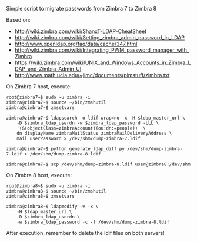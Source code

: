 Simple script to migrate passwords from Zimbra 7 to Zimbra 8


Based on:
- http://wiki.zimbra.com/wiki/ShanxT-LDAP-CheatSheet
- http://wiki.zimbra.com/wiki/Setting_zimbra_admin_password_in_LDAP
- http://www.openldap.org/faq/data/cache/347.html
- http://wiki.zimbra.com/wiki/Integrating_PWM_password_manager_with_Zimbra
- https://wiki.zimbra.com/wiki/UNIX_and_Windows_Accounts_in_Zimbra_LDAP_and_Zimbra_Admin_UI
- http://www.math.ucla.edu/~jimc/documents/pimstuff/zimbra.txt


On Zimbra 7 host, execute:

    root@zimbra7~$ sudo -u zimbra -i
    zimbra@zimbra7~$ source ~/bin/zmshutil
    zimbra@zimbra7~$ zmsetvars

    zimbra@zimbra7~$ ldapsearch -o ldif-wrap=no -x -H $ldap_master_url \
        -D $zimbra_ldap_userdn -w $zimbra_ldap_password -LLL \
        '(&(objectClass=zimbraAccount)(ou:dn:=people))' \
        dn displayName zimbraMailStatus zimbraMailDeliveryAddress \
        mail userPassword > /dev/shm/dump-zimbra-7.ldif

    zimbra@zimbra7~$ python generate_ldap_diff.py /dev/shm/dump-zimbra-7.ldif > /dev/shm/dump-zimbra-8.ldif 

    zimbra@zimbra7~$ scp /dev/shm/dump-zimbra-8.ldif user@zimbra8:/dev/shm

On Zimbra 8 host, execute:

    root@zimbra8~$ sudo -u zimbra -i
    zimbra@zimbra8~$ source ~/bin/zmshutil
    zimbra@zimbra8~$ zmsetvars

    zimbra@zimbra8~$ ldapmodify -v -x \
        -H $ldap_master_url \
        -D $zimbra_ldap_userdn \
        -w $zimbra_ldap_password -c -f /dev/shm/dump-zimbra-8.ldif

After execution, remember to delete the ldif files on both servers!

